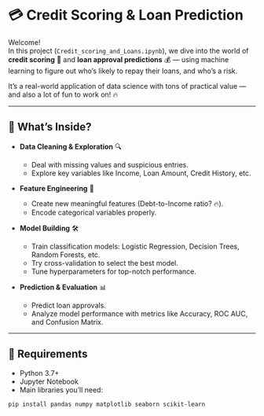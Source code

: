 # 💳 Credit Scoring & Loan Prediction

Welcome!  
In this project (`Credit_scoring_and_Loans.ipynb`), we dive into the world of **credit scoring** 🏦 and **loan approval predictions** 💰 — using machine learning to figure out who’s likely to repay their loans, and who’s a risk.

It’s a real-world application of data science with tons of practical value — and also a lot of fun to work on! 🔥

---

## 🚀 What’s Inside?

- **Data Cleaning & Exploration** 🔍
  - Deal with missing values and suspicious entries.
  - Explore key variables like Income, Loan Amount, Credit History, etc.

- **Feature Engineering** 🔧
  - Create new meaningful features (Debt-to-Income ratio? 🔥).
  - Encode categorical variables properly.

- **Model Building** 🛠️
  - Train classification models: Logistic Regression, Decision Trees, Random Forests, etc.
  - Try cross-validation to select the best model.
  - Tune hyperparameters for top-notch performance.

- **Prediction & Evaluation** 📊
  - Predict loan approvals.
  - Analyze model performance with metrics like Accuracy, ROC AUC, and Confusion Matrix.

---

## 🧰 Requirements

- Python 3.7+
- Jupyter Notebook
- Main libraries you’ll need:

```bash
pip install pandas numpy matplotlib seaborn scikit-learn
